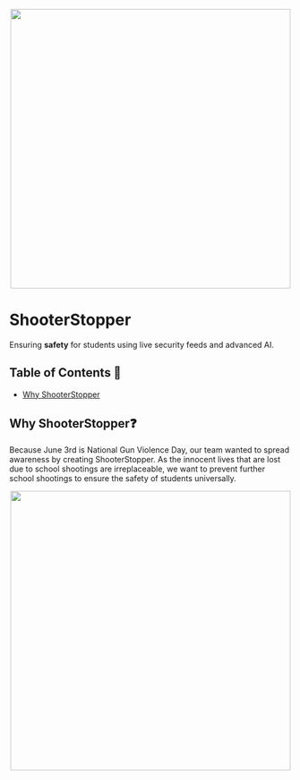 <p align="center">
  <img src="https://github.com/frankchang1000/ShooterStopper/blob/main/docs/logo.png", width="500"/>
</p>

# ShooterStopper

Ensuring **safety** for students using live security feeds and advanced AI.


## Table of Contents 🧾
* [Why ShooterStopper](#why-shooterstopper)



## Why ShooterStopper❓
Because June 3rd is National Gun Violence Day, our team wanted to spread awareness by creating ShooterStopper. As the innocent lives that are lost due to school shootings are irreplaceable, we want to prevent further school shootings to ensure the safety of students universally. 

<p align="center">
  <img src="https://github.com/frankchang1000/ShooterStopper/blob/main/docs/logo.png", width="500"/>
</p>
